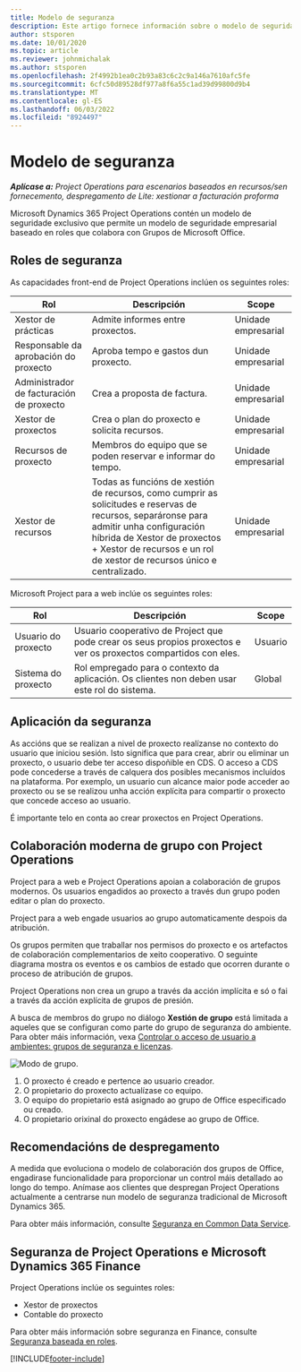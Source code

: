 ```yaml
---
title: Modelo de seguranza
description: Este artigo fornece información sobre o modelo de seguridade en Dynamics 365 Project Operations.
author: stsporen
ms.date: 10/01/2020
ms.topic: article
ms.reviewer: johnmichalak
ms.author: stsporen
ms.openlocfilehash: 2f4992b1ea0c2b93a83c6c2c9a146a7610afc5fe
ms.sourcegitcommit: 6cfc50d89528df977a8f6a55c1ad39d99800d9b4
ms.translationtype: MT
ms.contentlocale: gl-ES
ms.lasthandoff: 06/03/2022
ms.locfileid: "8924497"
---
```

# <a name="security-model"></a>Modelo de seguranza

_**Aplícase a:** Project Operations para escenarios baseados en recursos/sen fornecemento, despregamento de Lite: xestionar a facturación proforma_



Microsoft Dynamics 365 Project Operations contén un modelo de seguridade exclusivo que permite un modelo de seguridade empresarial baseado en roles que colabora con Grupos de Microsoft Office. 


## <a name="security-roles"></a>Roles de seguranza
As capacidades front-end de Project Operations inclúen os seguintes roles:

| Rol                          | Descripción                                                                                                                                                                 | Scope |
|-------------------------------|-----------------------------------------------------------------------------------------------------------------------------------------------------------------------------|------|
| Xestor de prácticas              | Admite informes entre proxectos.                                                                                                            | Unidade empresarial              |
| Responsable da aprobación do proxecto              | Aproba tempo e gastos dun proxecto.                                                                                                                              | Unidade empresarial |
| Administrador de facturación de proxecto | Crea a proposta de factura.                                                                                                                                                 | Unidade empresarial |
| Xestor de proxectos               | Crea o plan do proxecto e solicita recursos.                                                                                                                              | Unidade empresarial |
| Recursos de proxecto              | Membros do equipo que se poden reservar e informar do tempo.                                                                                                          | Unidade empresarial|
| Xestor de recursos              | Todas as funcións de xestión de recursos, como cumprir as solicitudes e reservas de recursos, separáronse para admitir unha configuración híbrida de Xestor de proxectos + Xestor de recursos e un rol de xestor de recursos único e centralizado. | Unidade empresarial |


Microsoft Project para a web inclúe os seguintes roles:

| Rol           | Descripción                                                                                                        | Scope  |
|----------------|--------------------------------------------------------------------------------------------------------------------|--------|
| Usuario do proxecto   | Usuario cooperativo de Project que pode crear os seus propios proxectos e ver os proxectos compartidos con eles. | Usuario   |
| Sistema do proxecto | Rol empregado para o contexto da aplicación. Os clientes non deben usar este rol do sistema.                                    | Global |

## <a name="security-enforcement"></a>Aplicación da seguranza
As accións que se realizan a nivel de proxecto realízanse no contexto do usuario que iniciou sesión. Isto significa que para crear, abrir ou eliminar un proxecto, o usuario debe ter acceso dispoñible en CDS. O acceso a CDS pode concederse a través de calquera dos posibles mecanismos incluídos na plataforma. Por exemplo, un usuario cun alcance maior pode acceder ao proxecto ou se se realizou unha acción explícita para compartir o proxecto que concede acceso ao usuario.

É importante telo en conta ao crear proxectos en Project Operations.

## <a name="modern-group-collaboration-with-project-operations"></a>Colaboración moderna de grupo con Project Operations
Project para a web e Project Operations apoian a colaboración de grupos modernos. Os usuarios engadidos ao proxecto a través dun grupo poden editar o plan do proxecto.

Project para a web engade usuarios ao grupo automaticamente despois da atribución.

Os grupos permiten que traballar nos permisos do proxecto e os artefactos de colaboración complementarios de xeito cooperativo. O seguinte diagrama mostra os eventos e os cambios de estado que ocorren durante o proceso de atribución de grupos.

Project Operations non crea un grupo a través da acción implícita e só o fai a través da acción explícita de grupos de presión.

A busca de membros do grupo no diálogo **Xestión de grupo** está limitada a aqueles que se configuran como parte do grupo de seguranza do ambiente. Para obter máis información, vexa [Controlar o acceso de usuario a ambientes: grupos de seguranza e licenzas](/power-platform/admin/control-user-access).

![Modo de grupo.](./media/groupsmode.png)

1. O proxecto é creado e pertence ao usuario creador.
2. O propietario do proxecto actualízase co equipo.
3. O equipo do propietario está asignado ao grupo de Office especificado ou creado.
4. O propietario orixinal do proxecto engádese ao grupo de Office.

## <a name="deployment-recommendation"></a>Recomendacións de despregamento
A medida que evoluciona o modelo de colaboración dos grupos de Office, engadirase funcionalidade para proporcionar un control máis detallado ao longo do tempo. Anímase aos clientes que despregan Project Operations actualmente a centrarse nun modelo de seguranza tradicional de Microsoft Dynamics 365.

Para obter máis información, consulte [Seguranza en Common Data Service](/power-platform/admin/wp-security).

## <a name="project-operations-and-microsoft-dynamics-365-finance-security"></a>Seguranza de Project Operations e Microsoft Dynamics 365 Finance
Project Operations inclúe os seguintes roles:

- Xestor de proxectos
- Contable do proxecto

Para obter máis información sobre seguranza en Finance, consulte [Seguranza baseada en roles](/dynamics365/fin-ops-core/dev-itpro/sysadmin/role-based-security).




[!INCLUDE[footer-include](../includes/footer-banner.md)]